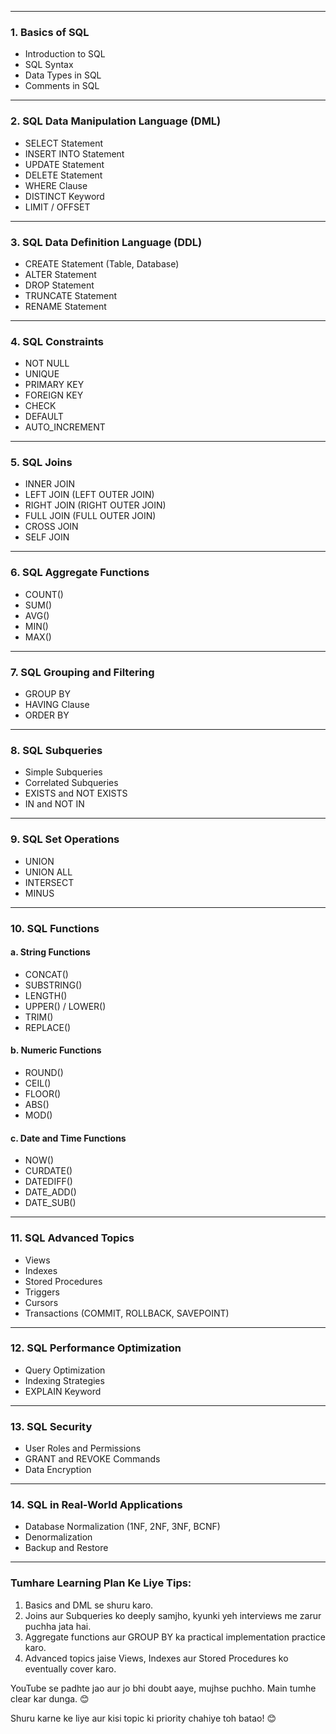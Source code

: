 

---

### **1. Basics of SQL**
- Introduction to SQL  
- SQL Syntax  
- Data Types in SQL  
- Comments in SQL  

---

### **2. SQL Data Manipulation Language (DML)**
- SELECT Statement  
- INSERT INTO Statement  
- UPDATE Statement  
- DELETE Statement  
- WHERE Clause  
- DISTINCT Keyword  
- LIMIT / OFFSET  

---

### **3. SQL Data Definition Language (DDL)**
- CREATE Statement (Table, Database)  
- ALTER Statement  
- DROP Statement  
- TRUNCATE Statement  
- RENAME Statement  

---

### **4. SQL Constraints**
- NOT NULL  
- UNIQUE  
- PRIMARY KEY  
- FOREIGN KEY  
- CHECK  
- DEFAULT  
- AUTO_INCREMENT  

---

### **5. SQL Joins**
- INNER JOIN  
- LEFT JOIN (LEFT OUTER JOIN)  
- RIGHT JOIN (RIGHT OUTER JOIN)  
- FULL JOIN (FULL OUTER JOIN)  
- CROSS JOIN  
- SELF JOIN  

---

### **6. SQL Aggregate Functions**
- COUNT()  
- SUM()  
- AVG()  
- MIN()  
- MAX()  

---

### **7. SQL Grouping and Filtering**
- GROUP BY  
- HAVING Clause  
- ORDER BY  

---

### **8. SQL Subqueries**
- Simple Subqueries  
- Correlated Subqueries  
- EXISTS and NOT EXISTS  
- IN and NOT IN  

---

### **9. SQL Set Operations**
- UNION  
- UNION ALL  
- INTERSECT  
- MINUS  

---

### **10. SQL Functions**
#### **a. String Functions**
- CONCAT()  
- SUBSTRING()  
- LENGTH()  
- UPPER() / LOWER()  
- TRIM()  
- REPLACE()  

#### **b. Numeric Functions**
- ROUND()  
- CEIL()  
- FLOOR()  
- ABS()  
- MOD()  

#### **c. Date and Time Functions**
- NOW()  
- CURDATE()  
- DATEDIFF()  
- DATE_ADD()  
- DATE_SUB()  

---

### **11. SQL Advanced Topics**
- Views  
- Indexes  
- Stored Procedures  
- Triggers  
- Cursors  
- Transactions (COMMIT, ROLLBACK, SAVEPOINT)  

---

### **12. SQL Performance Optimization**
- Query Optimization  
- Indexing Strategies  
- EXPLAIN Keyword  

---

### **13. SQL Security**
- User Roles and Permissions  
- GRANT and REVOKE Commands  
- Data Encryption  

---

### **14. SQL in Real-World Applications**
- Database Normalization (1NF, 2NF, 3NF, BCNF)  
- Denormalization  
- Backup and Restore  

---

### Tumhare Learning Plan Ke Liye Tips:
1. Basics and DML se shuru karo.  
2. Joins aur Subqueries ko deeply samjho, kyunki yeh interviews me zarur puchha jata hai.  
3. Aggregate functions aur GROUP BY ka practical implementation practice karo.  
4. Advanced topics jaise Views, Indexes aur Stored Procedures ko eventually cover karo.

YouTube se padhte jao aur jo bhi doubt aaye, mujhse puchho. Main tumhe clear kar dunga. 😊  

Shuru karne ke liye aur kisi topic ki priority chahiye toh batao! 😊